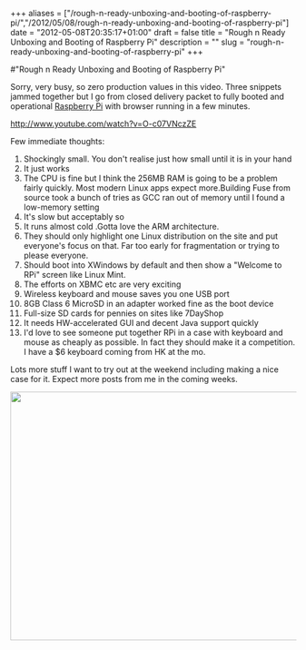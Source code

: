 +++
aliases = ["/rough-n-ready-unboxing-and-booting-of-raspberry-pi/","/2012/05/08/rough-n-ready-unboxing-and-booting-of-raspberry-pi"]
date = "2012-05-08T20:35:17+01:00"
draft = false
title = "Rough n Ready Unboxing and Booting of Raspberry Pi"
description = ""
slug = "rough-n-ready-unboxing-and-booting-of-raspberry-pi"
+++

#"Rough n Ready Unboxing and Booting of Raspberry Pi"

Sorry, very busy, so zero production values in this video. Three snippets jammed together but I go from closed delivery packet to fully booted and operational <a href="http://raspberrypi.org">Raspberry Pi</a> with browser running in a few minutes.

http://www.youtube.com/watch?v=O-c07VNczZE

Few immediate thoughts:
<ol>
	<li>Shockingly small. You don't realise just how small until it is in your hand</li>
	<li>It just works</li>
	<li>The CPU is fine but I think the 256MB RAM is going to be a problem fairly quickly. Most modern Linux apps expect more.Building Fuse from source took a bunch of tries as GCC ran out of memory until I found a low-memory setting</li>
	<li>It's slow but acceptably so</li>
	<li>It runs almost cold .Gotta love the ARM architecture.</li>
	<li>They should only highlight one Linux distribution on the site and put everyone's focus on that. Far too early for fragmentation or trying to please everyone.</li>
	<li>Should boot into XWindows by default and then show a "Welcome to RPi" screen like Linux Mint.</li>
	<li>The efforts on XBMC etc are very exciting</li>
	<li>Wireless keyboard and mouse saves you one USB port</li>
	<li>8GB Class 6 MicroSD in an adapter worked fine as the boot device</li>
	<li>Full-size SD cards for pennies on sites like 7DayShop</li>
	<li>It needs HW-accelerated GUI and decent Java support quickly</li>
	<li>I'd love to see someone put together RPi in a case with keyboard and mouse as cheaply as possible. In fact they should make it a competition. I have a $6 keyboard coming from HK at the mo.</li>
</ol>
Lots more stuff I want to try out at the weekend including making a nice case for it. Expect more posts from me in the coming weeks.

<a href="https://d2j17b10ywb1i7.cloudfront.net/wp-content/uploads/2012/05/DSCF1471.jpg"><img class="alignnone size-large wp-image-716" title="DSCF1471" src="https://d2j17b10ywb1i7.cloudfront.net/wp-content/uploads/2012/05/DSCF1471-1024x768.jpg" alt="" width="584" height="438" /></a>